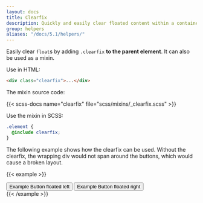 ```yaml
---
layout: docs
title: Clearfix
description: Quickly and easily clear floated content within a container by adding a clearfix utility.
group: helpers
aliases: "/docs/5.1/helpers/"
---
```


Easily clear `float`s by adding `.clearfix` **to the parent element**. It can also be used as a mixin.

Use in HTML:

```html
<div class="clearfix">...</div>
```

The mixin source code:

{{< scss-docs name="clearfix" file="scss/mixins/_clearfix.scss" >}}

Use the mixin in SCSS:

```scss
.element {
  @include clearfix;
}
```

The following example shows how the clearfix can be used. Without the clearfix, the wrapping div would not span around the buttons, which would cause a broken layout.

{{< example >}}
<div class="bg-info clearfix">
  <button type="button" class="btn btn-secondary float-start">Example Button floated left</button>
  <button type="button" class="btn btn-secondary float-end">Example Button floated right</button>
</div>
{{< /example >}}
